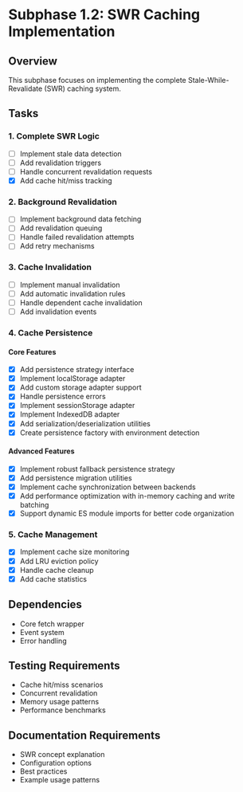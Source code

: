 # Subphase 1.2: SWR Caching Implementation

## Overview

This subphase focuses on implementing the complete Stale-While-Revalidate (SWR) caching system.

## Tasks

### 1. Complete SWR Logic

- [ ] Implement stale data detection
- [ ] Add revalidation triggers
- [ ] Handle concurrent revalidation requests
- [x] Add cache hit/miss tracking

### 2. Background Revalidation

- [ ] Implement background data fetching
- [ ] Add revalidation queuing
- [ ] Handle failed revalidation attempts
- [ ] Add retry mechanisms

### 3. Cache Invalidation

- [ ] Implement manual invalidation
- [ ] Add automatic invalidation rules
- [ ] Handle dependent cache invalidation
- [ ] Add invalidation events

### 4. Cache Persistence

#### Core Features

- [x] Add persistence strategy interface
- [x] Implement localStorage adapter
- [x] Add custom storage adapter support
- [x] Handle persistence errors
- [x] Implement sessionStorage adapter
- [x] Implement IndexedDB adapter
- [x] Add serialization/deserialization utilities
- [x] Create persistence factory with environment detection

#### Advanced Features

- [x] Implement robust fallback persistence strategy
- [x] Add persistence migration utilities
- [x] Implement cache synchronization between backends
- [x] Add performance optimization with in-memory caching and write batching
- [x] Support dynamic ES module imports for better code organization

### 5. Cache Management

- [x] Implement cache size monitoring
- [x] Add LRU eviction policy
- [x] Handle cache cleanup
- [x] Add cache statistics

## Dependencies

- Core fetch wrapper
- Event system
- Error handling

## Testing Requirements

- Cache hit/miss scenarios
- Concurrent revalidation
- Memory usage patterns
- Performance benchmarks

## Documentation Requirements

- SWR concept explanation
- Configuration options
- Best practices
- Example usage patterns
